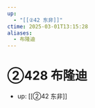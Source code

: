```yaml
---
up:
  - "[[②42 东非]]"
ctime: 2025-03-01T13:15:28
aliases:
  - 布隆迪
---
```


# ②428 布隆迪

- up: [[②42 东非]]
